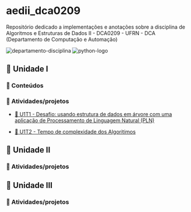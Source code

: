 # aedii_dca0209
Repositório dedicado a implementações e anotações sobre a disciplina de Algoritmos e Estruturas de Dados II - DCA0209 - UFRN - DCA (Departamento de Computação e Automação)

![departamento-disciplina](https://img.shields.io/badge/dca-Algoritmos_e_Estrutura_de_Dados_2-blue?style=for-the-badge)
![python-logo](https://img.shields.io/badge/python-grey?style=for-the-badge&logo=python&logoColor=white)

## 🚀 Unidade I

### 📖 Conteúdos

### 🎯 Atividades/projetos
- [📌 U1T1 - Desafio: usando estrutura de dados em árvore com uma aplicação de Processamento de Linguagem Natural (PLN)](https://github.com/CarlosG18/aedii_dca0209/blob/main/unidade1/U1T1/u1t1.md)

- [📌 U1T2 - Tempo de complexidade dos Algoritimos](https://github.com/CarlosG18/aedii_dca0209/blob/main/unidade1/U1T2/u1t2.md)

## 🚀 Unidade II

### 🎯 Atividades/projetos

## 🚀 Unidade III

### 🎯 Atividades/projetos